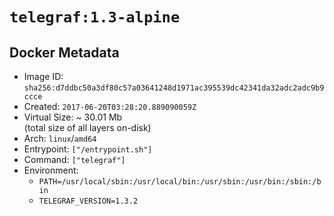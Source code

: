 # `telegraf:1.3-alpine`

## Docker Metadata

- Image ID: `sha256:d7ddbc50a3df80c57a03641248d1971ac395539dc42341da32adc2adc9b9ccce`
- Created: `2017-06-20T03:28:20.889090059Z`
- Virtual Size: ~ 30.01 Mb  
  (total size of all layers on-disk)
- Arch: `linux`/`amd64`
- Entrypoint: `["/entrypoint.sh"]`
- Command: `["telegraf"]`
- Environment:
  - `PATH=/usr/local/sbin:/usr/local/bin:/usr/sbin:/usr/bin:/sbin:/bin`
  - `TELEGRAF_VERSION=1.3.2`
